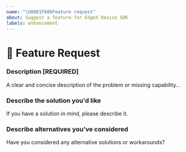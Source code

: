 ```yaml
---
name: "\U0001F680Feature request"
about: Suggest a feature for EdgeX Device SDK
labels: enhancement
---
```

<!--🔅🔅🔅🔅🔅🔅🔅🔅🔅🔅🔅🔅🔅🔅🔅🔅🔅🔅🔅🔅🔅🔅🔅🔅🔅🔅🔅🔅🔅🔅🔅

Oh hi there! 😄 

To expedite issue processing please search open and closed issues before submitting a new one.
Existing issues often contain information about workarounds, resolution, or progress updates.


Please do not remove sections of this template when submitting your issue.  If the section is not relevant to your issue, leave the section but enter "n/a" for not applicable.

Note some sections are marked "REQUIRED" and must be provided.  Never mark required sections "n/a".

🔅🔅🔅🔅🔅🔅🔅🔅🔅🔅🔅🔅🔅🔅🔅🔅🔅🔅🔅🔅🔅🔅🔅🔅🔅🔅🔅🔅🔅🔅🔅🔅🔅-->


# 🚀 Feature Request

### Description [**REQUIRED**]
<!-- ✍️--> A clear and concise description of the problem or missing capability...


### Describe the solution you'd like
<!-- ✍️--> If you have a solution in mind, please describe it.


### Describe alternatives you've considered
<!-- ✍️--> Have you considered any alternative solutions or workarounds?

